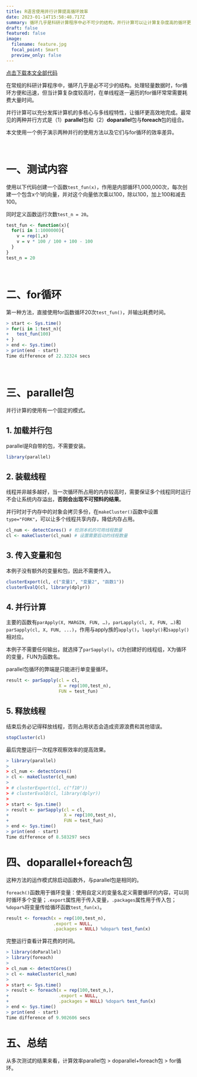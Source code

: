```yaml
---
title: R语言使用并行计算提高循环效率
date: 2023-01-14T15:58:48.717Z
summary: 循环几乎是科研计算程序中必不可少的结构，并行计算可以让计算复杂度高的循环更高效地完成。
draft: false
featured: false
image:
  filename: feature.jpg
  focal_point: Smart
  preview_only: false
---
```

[点击下载本文全部代码](R语言使用并行计算提高循环效率_代码_.R)

在常规的科研计算程序中，循环几乎是必不可少的结构。处理轻量数据时，for循环方便和迅速，但当计算复杂度较高时，在单线程逐一遍历的for循环常常需要耗费大量时间。

并行计算可以充分发挥计算机的多核心与多线程特性，让循环更高效地完成。最常见的两种并行方式是（1）**parallel**包和（2）**doparallel**包与**foreach**包的组合。

本文使用一个例子演示两种并行的使用方法以及它们与for循环的效率差异。

&nbsp;

# 一、测试内容

使用以下代码创建一个函数`test_fun(x)`，作用是内部循环1,000,000次，每次创建一个包含x个1的向量，并对这个向量依次乘以100，除以100，加上100和减去100。

同时定义函数运行次数`test_n = 20`。

```r
test_fun <- function(x){
  for(i in 1:1000000){
    v = rep(1,x)
    v = v * 100 / 100 + 100 - 100
  }
}
test_n = 20
```

&nbsp;

# 二、for循环

第一种方法，直接使用for函数循环20次`test_fun()`，并输出耗费时间。

```r
> start <- Sys.time()
> for(i in 1:test_n){
+   test_fun(100)
+ }
> end <- Sys.time()
> print(end - start)
Time difference of 22.32324 secs
```

&nbsp;

# 三、parallel包

并行计算的使用有一个固定的模式。

## 1. 加载并行包

parallel是R自带的包，不需要安装。

```r
library(parallel)
```

## 2. 装载线程

线程并非越多越好，当一次循环所占用的内存较高时，需要保证多个线程同时运行不会让系统内存溢出，**否则会出现不可预料的结果**。

并行时对于内存中的对象会拷贝多份，在`makeCluster()`函数中设置`type="FORK"`，可以让多个线程共享内存，降低内存占用。

```r
cl_num <- detectCores() # 检测本机的可用线程数量
cl <- makeCluster(cl_num) # 设置需要启动的线程数量
```

## 3. 传入变量和包

本例子没有额外的变量和包，因此不需要传入。

```r
clusterExport(cl, c("变量1", "变量2", "函数1"))
clusterEvalQ(cl, library(dplyr))
```

## 4. 并行计算

主要的函数有`parApply(X, MARGIN, FUN, …)`，`parLapply(cl, X, FUN, …)`和`parSapply(cl, X, FUN, ...)`，作用与apply族的`apply()`，`lapply()`和`sapply()`相对应。

本例子不需要任何输出，就选择了`parSapply()`。cl为创建好的线程组，X为循环的变量，FUN为函数名。

parallel包循环的弊端是只能进行单变量循环。

```r
result <- parSapply(cl = cl,
                    X = rep(100,test_n),
                    FUN = test_fun)
```

## 5. 释放线程

结束后务必记得释放线程，否则占用状态会造成资源浪费和其他错误。

```r
stopCluster(cl)
```

最后完整运行一次程序观察效率的提高效果。

```r
> library(parallel)
> 
> cl_num <- detectCores() 
> cl <- makeCluster(cl_num)
> 
> # clusterExport(cl, c("f10"))
> # clusterEvalQ(cl, library(dplyr))
> 
> start <- Sys.time()
> result <- parSapply(cl = cl,
+                     X = rep(100,test_n),
+                     FUN = test_fun)
> end <- Sys.time()
> print(end - start)
Time difference of 8.583297 secs
```

# 四、doparallel+foreach包

这种方法的运作模式除启动函数外，与parallel包是相同的。

`foreach()`函数用于循环变量：使用自定义的变量名定义需要循环的内容，可以同时循环多个变量；`.export`属性用于传入变量，`.packages`属性用于传入包；`%dopar%`将变量传给循环函数`test_fun(x)`。

```r
result <- foreach(x = rep(100,test_n),
                  .export = NULL,
                  .packages = NULL) %dopar% test_fun(x)
```

完整运行查看计算花费的时间。

```r
> library(doParallel)
> library(foreach)
> 
> cl_num <- detectCores()
> cl <- makeCluster(cl_num)
> 
> start <- Sys.time()
> result <- foreach(x = rep(100,test_n,),
+                   .export = NULL,
+                   .packages = NULL) %dopar% test_fun(x)
> end <- Sys.time()
> print(end - start)
Time difference of 9.902606 secs
```

# 五、总结

从多次测试的结果来看，计算效率parallel包 > doparallel+foreach包 > for循环。
